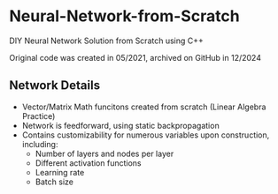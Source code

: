 # Neural-Network-from-Scratch
DIY Neural Network Solution from Scratch using C++

Original code was created in 05/2021, archived on GitHub in 12/2024

## Network Details
* Vector/Matrix Math funcitons created from scratch (Linear Algebra Practice)
* Network is feedforward, using static backpropagation
* Contains customizability for numerous variables upon construction, including:
  * Number of layers and nodes per layer
  * Different activation functions
  * Learning rate
  * Batch size
